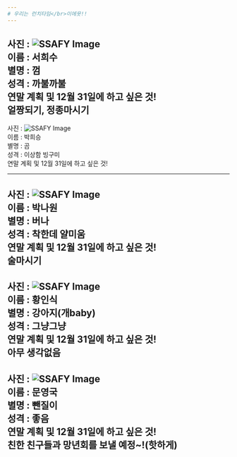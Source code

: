 ```yaml
---
# 우리는 런치타임</br>이에욧!!
---
```

사진 : ![SSAFY Image](http://news20.busan.com/content/image/2017/11/20/20171120000353_0.jpg)</br>
이름 : 서희수 </br>
별명 : 껌</br>
성격 : 까불까불</br>
연말 계획 및 12월 31일에 하고 싶은 것!</br>
얼짱되기, 정종마시기
---
사진 : ![SSAFY Image](https://scontent-icn1-1.xx.fbcdn.net/v/t1.0-9/1981786_498925463569459_827692456_n.jpg?_nc_cat=106&_nc_ht=scontent-icn1-1.xx&oh=cf38b8cb41d16ca7c81ab6b1dd1165ec&oe=5C8BCE75)</br>
이름 : 박희승</br>
별명 : 곰</br>
성격 : 이상함 빙구미</br>
연말 계획 및 12월 31일에 하고 싶은 것!</br>

---
사진 : ![SSAFY Image](https://blogpfthumb-phinf.pstatic.net/MjAxNzAyMjVfMTI0/MDAxNDg4MDMwNDA1MzYw.Z58ZGKdozdq73mPPIYky5k-HZ8HN6DdC8eUuwmAWtQMg.dfxAKORQEHQsdW3wHcpXB1YbFW41gua8hVx9prmKt0wg.JPEG.yud02150/profileImage.jpg?type=w161)</br>
이름 : 박나원</br>
별명 : 버나</br>
성격 : 착한데 얄미움</br>
연말 계획 및 12월 31일에 하고 싶은 것!</br>
술마시기
---
사진 : ![SSAFY Image](http://www.yg21.co.kr/news/photo/201807/39202_27444_5555.jpg)</br>
이름 : 황인식</br>
별명 : 강아지(개baby)</br>
성격 : 그냥그냥</br>
연말 계획 및 12월 31일에 하고 싶은 것!</br>
아무 생각없음
---
사진 : ![SSAFY Image](https://blogpfthumb-phinf.pstatic.net/MjAxODEyMjZfMjky/MDAxNTQ1ODAwMzA5NDY0.eV_fnsvl6ny9RjPzxVy6FG_-_wXwCNuaSQ1v8APULPwg.b2nhtk1zL_06vAInIthmRpUfPyhrmdMhV1DExzlSTQ4g.JPEG.dudrnrcksdk/20180920_161451_940.jpg?type=w161)</br>
이름 : 문영국</br>
별명 : 뺀질이</br>
성격 : 좋음</br>
연말 계획 및 12월 31일에 하고 싶은 것!</br>
친한 친구들과 망년회를 보낼 예정~!(핫하게)
---
